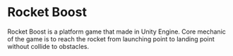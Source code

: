 # Rocket Boost
Rocket Boost is a platform game that made in Unity Engine. Core mechanic of the game is to reach the rocket from launching point to landing point without collide to obstacles.
